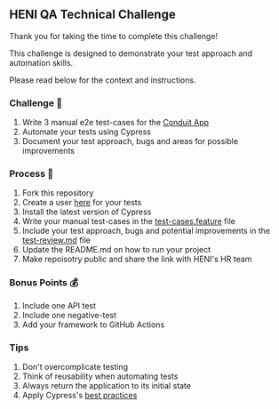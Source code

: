 ## HENI QA Technical Challenge

Thank you for taking the time to complete this challenge!

This challenge is designed to demonstrate your test approach and automation skills.

Please read below for the context and instructions.

### Challenge 🚀
1. Write 3 manual e2e test-cases for the [Conduit App](https://react-redux.realworld.io)
2. Automate your tests using Cypress
3. Document your test approach, bugs and areas for possible improvements

### Process 📄
1. Fork this repository
2. Create a user [here](https://react-redux.realworld.io/#/register?_k=fqwjg4) for your tests
3. Install the latest version of Cypress
4. Write your manual test-cases in the [test-cases.feature](https://github.com/jhads/QA-Technical-Challenge/blob/master/test-cases.feature) file
5. Include your test approach, bugs and potential improvements in the [test-review.md](https://github.com/jhads/QA-Technical-Challenge/blob/master/test-review.md) file
6. Update the README.md on how to run your project
7. Make repoisotry public and share the link with HENI's HR team

### Bonus Points 💰
1. Include one API test
2. Include one negative-test
3. Add your framework to GitHub Actions

### Tips
1. Don't overcomplicate testing
3. Think of reusability when automating tests 
4. Always return the application to its initial state
5. Apply Cypress's [best practices](https://docs.cypress.io/guides/references/best-practices)

